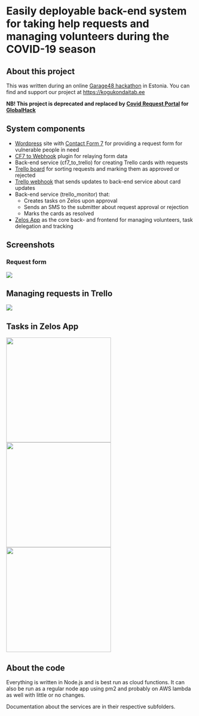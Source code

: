 
# Easily deployable back-end system for taking help requests and managing volunteers during the COVID-19 season

## About this project

This was written during an online [Garage48 hackathon](http://garage48.org/events/hack-the-crisis) in Estonia.
You can find and support our project at https://kogukondaitab.ee

**NB! This project is deprecated and replaced by [Covid Request Portal](https://github.com/zelos-app/covid-request-portal) for [GlobalHack](https://theglobalhack.com/)**

## System components

* [Wordpress](https://www.wordpress.com) site with [Contact Form 7](https://wordpress.org/plugins/contact-form-7/) for providing a request form for vulnerable people in need
* [CF7 to Webhook](https://wordpress.org/plugins/cf7-to-zapier/) plugin for relaying form data
* Back-end service (cf7_to_trello) for creating Trello cards with requests
* [Trello board](https://www.trello.com) for sorting requests and marking them as approved or rejected
* [Trello webhook](https://developers.trello.com/page/webhooks) that sends updates to back-end service about card updates
* Back-end service (trello_monitor) that:
  * Creates tasks on Zelos upon approval
  * Sends an SMS to the submitter about request approval or rejection
  * Marks the cards as resolved
* [Zelos App](https://www.getzelos.com) as the core back- and frontend for managing volunteers, task delegation and tracking

## Screenshots

### Request form
![](https://i.imgur.com/26x6tu3.png)

## Managing requests in Trello
![](https://i.imgur.com/wiOr8ka.png)

## Tasks in Zelos App
<img src="https://i.imgur.com/oiGJbVc.png" width="280"> <img src="https://i.imgur.com/uV6vy3w.png" width="280"> <img src="https://i.imgur.com/w84W1XZ.png" width="280">

## About the code

Everything is written in Node.js and is best run as cloud functions. It can also be run as a regular node app using pm2 and probably on AWS lambda as well with little or no changes.  

Documentation about the services are in their respective subfolders.
